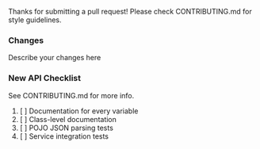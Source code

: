 Thanks for submitting a pull request! Please check CONTRIBUTING.md for style guidelines.

### Changes
Describe your changes here

### New API Checklist
See CONTRIBUTING.md for more info.

1. [ ] Documentation for every variable
2. [ ] Class-level documentation
3. [ ] POJO JSON parsing tests
4. [ ] Service integration tests